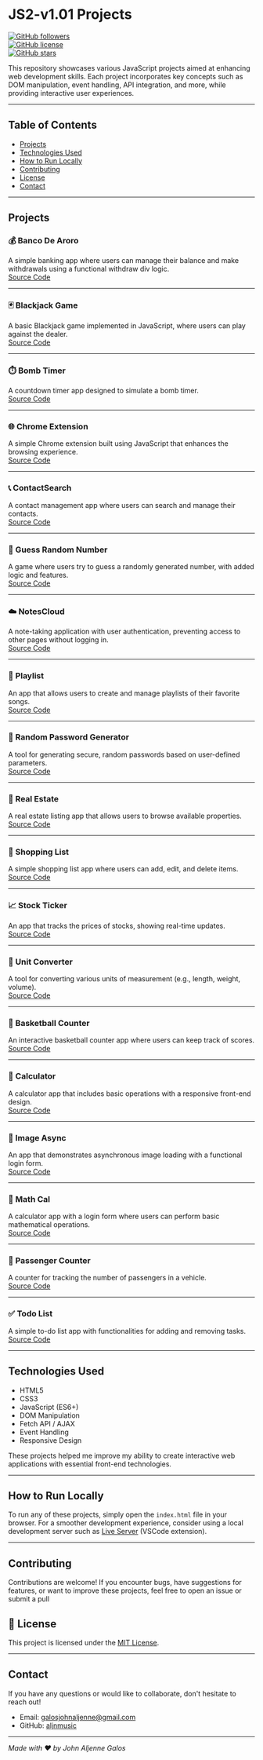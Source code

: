 # JS2-v1.01 Projects

[![GitHub followers](https://img.shields.io/github/followers/aljnmusic?style=social)](https://github.com/aljnmusic)  
[![GitHub license](https://img.shields.io/github/license/aljnmusic/JS2-v1.01)](LISCENCE)  
[![GitHub stars](https://img.shields.io/github/stars/aljnmusic/JS2-v1.01?style=social)](https://github.com/aljnmusic/JS2-v1.01/stargazers)

This repository showcases various JavaScript projects aimed at enhancing web development skills. Each project incorporates key concepts such as DOM manipulation, event handling, API integration, and more, while providing interactive user experiences.

---

## Table of Contents
- [Projects](#projects)
- [Technologies Used](#technologies-used)
- [How to Run Locally](#how-to-run-locally)
- [Contributing](#contributing)
- [License](#license)
- [Contact](#contact)

---

## Projects

### 💰 Banco De Aroro  
A simple banking app where users can manage their balance and make withdrawals using a functional withdraw div logic.  
[Source Code](https://github.com/aljnmusic/JS2-v1.01/tree/main/Banco%20De%20Aroro)

---

### 🃏 Blackjack Game  
A basic Blackjack game implemented in JavaScript, where users can play against the dealer.  
[Source Code](https://github.com/aljnmusic/JS2-v1.01/tree/main/Blackjack%20Game)

---

### ⏱️ Bomb Timer  
A countdown timer app designed to simulate a bomb timer.  
[Source Code](https://github.com/aljnmusic/JS2-v1.01/tree/main/Bomb%20Timer)

---

### 🌐 Chrome Extension  
A simple Chrome extension built using JavaScript that enhances the browsing experience.  
[Source Code](https://github.com/aljnmusic/JS2-v1.01/tree/main/Chrome%20Extension)

---

### 📞 ContactSearch  
A contact management app where users can search and manage their contacts.  
[Source Code](https://github.com/aljnmusic/JS2-v1.01/tree/main/ContactSearch)

---

### 🎲 Guess Random Number  
A game where users try to guess a randomly generated number, with added logic and features.  
[Source Code](https://github.com/aljnmusic/JS2-v1.01/tree/main/GuessRandomNumber)

---

### ☁️ NotesCloud  
A note-taking application with user authentication, preventing access to other pages without logging in.  
[Source Code](https://github.com/aljnmusic/JS2-v1.01/tree/main/NotesCloud)

---

### 🎵 Playlist  
An app that allows users to create and manage playlists of their favorite songs.  
[Source Code](https://github.com/aljnmusic/JS2-v1.01/tree/main/Playlist)

---

### 🔐 Random Password Generator  
A tool for generating secure, random passwords based on user-defined parameters.  
[Source Code](https://github.com/aljnmusic/JS2-v1.01/tree/main/Random%20Password)

---

### 🏡 Real Estate  
A real estate listing app that allows users to browse available properties.  
[Source Code](https://github.com/aljnmusic/JS2-v1.01/tree/main/Real%20Estate)

---

### 🛒 Shopping List  
A simple shopping list app where users can add, edit, and delete items.  
[Source Code](https://github.com/aljnmusic/JS2-v1.01/tree/main/Shopping%20List)

---

### 📈 Stock Ticker  
An app that tracks the prices of stocks, showing real-time updates.  
[Source Code](https://github.com/aljnmusic/JS2-v1.01/tree/main/Stock%20Ticker)

---

### 🔢 Unit Converter  
A tool for converting various units of measurement (e.g., length, weight, volume).  
[Source Code](https://github.com/aljnmusic/JS2-v1.01/tree/main/Unit%20Converter)

---

### 🏀 Basketball Counter  
An interactive basketball counter app where users can keep track of scores.  
[Source Code](https://github.com/aljnmusic/JS2-v1.01/tree/main/basketball%20counter)

---

### 🧮 Calculator  
A calculator app that includes basic operations with a responsive front-end design.  
[Source Code](https://github.com/aljnmusic/JS2-v1.01/tree/main/calculator)

---

### 📸 Image Async  
An app that demonstrates asynchronous image loading with a functional login form.  
[Source Code](https://github.com/aljnmusic/JS2-v1.01/tree/main/imageAsync)

---

### 🧮 Math Cal  
A calculator app with a login form where users can perform basic mathematical operations.  
[Source Code](https://github.com/aljnmusic/JS2-v1.01/tree/main/math%20cal)

---

### 🚖 Passenger Counter  
A counter for tracking the number of passengers in a vehicle.  
[Source Code](https://github.com/aljnmusic/JS2-v1.01/tree/main/passenger%20counter)

---

### ✅ Todo List  
A simple to-do list app with functionalities for adding and removing tasks.  
[Source Code](https://github.com/aljnmusic/JS2-v1.01/tree/main/todo%20list)

---

## Technologies Used

- HTML5  
- CSS3  
- JavaScript (ES6+)  
- DOM Manipulation  
- Fetch API / AJAX  
- Event Handling  
- Responsive Design  

These projects helped me improve my ability to create interactive web applications with essential front-end technologies.

---

## How to Run Locally

To run any of these projects, simply open the `index.html` file in your browser. For a smoother development experience, consider using a local development server such as [Live Server](https://marketplace.visualstudio.com/items?itemName=ritwickdey.LiveServer) (VSCode extension).

---

## Contributing

Contributions are welcome! If you encounter bugs, have suggestions for features, or want to improve these projects, feel free to open an issue or submit a pull

## 📄 License

This project is licensed under the [MIT License](./LISCENSE).

---

## Contact

If you have any questions or would like to collaborate, don't hesitate to reach out!

- Email: galosjohnaljenne@gmail.com  
- GitHub: [aljnmusic](https://github.com/aljnmusic)

---

*Made with ❤️ by John Aljenne Galos*
